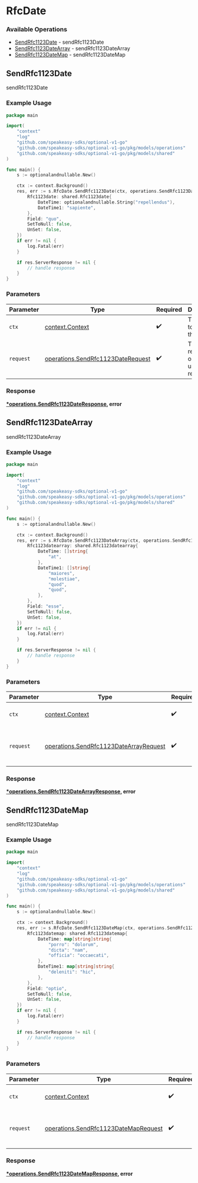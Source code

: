 # RfcDate

### Available Operations

* [SendRfc1123Date](#sendrfc1123date) - sendRfc1123Date
* [SendRfc1123DateArray](#sendrfc1123datearray) - sendRfc1123DateArray
* [SendRfc1123DateMap](#sendrfc1123datemap) - sendRfc1123DateMap

## SendRfc1123Date

sendRfc1123Date

### Example Usage

```go
package main

import(
	"context"
	"log"
	"github.com/speakeasy-sdks/optional-v1-go"
	"github.com/speakeasy-sdks/optional-v1-go/pkg/models/operations"
	"github.com/speakeasy-sdks/optional-v1-go/pkg/models/shared"
)

func main() {
    s := optionalandnullable.New()

    ctx := context.Background()
    res, err := s.RfcDate.SendRfc1123Date(ctx, operations.SendRfc1123DateRequest{
        Rfc1123date: shared.Rfc1123date{
            DateTime: optionalandnullable.String("repellendus"),
            DateTime1: "sapiente",
        },
        Field: "quo",
        SetToNull: false,
        UnSet: false,
    })
    if err != nil {
        log.Fatal(err)
    }

    if res.ServerResponse != nil {
        // handle response
    }
}
```

### Parameters

| Parameter                                                                              | Type                                                                                   | Required                                                                               | Description                                                                            |
| -------------------------------------------------------------------------------------- | -------------------------------------------------------------------------------------- | -------------------------------------------------------------------------------------- | -------------------------------------------------------------------------------------- |
| `ctx`                                                                                  | [context.Context](https://pkg.go.dev/context#Context)                                  | :heavy_check_mark:                                                                     | The context to use for the request.                                                    |
| `request`                                                                              | [operations.SendRfc1123DateRequest](../../models/operations/sendrfc1123daterequest.md) | :heavy_check_mark:                                                                     | The request object to use for the request.                                             |


### Response

**[*operations.SendRfc1123DateResponse](../../models/operations/sendrfc1123dateresponse.md), error**


## SendRfc1123DateArray

sendRfc1123DateArray

### Example Usage

```go
package main

import(
	"context"
	"log"
	"github.com/speakeasy-sdks/optional-v1-go"
	"github.com/speakeasy-sdks/optional-v1-go/pkg/models/operations"
	"github.com/speakeasy-sdks/optional-v1-go/pkg/models/shared"
)

func main() {
    s := optionalandnullable.New()

    ctx := context.Background()
    res, err := s.RfcDate.SendRfc1123DateArray(ctx, operations.SendRfc1123DateArrayRequest{
        Rfc1123datearray: shared.Rfc1123datearray{
            DateTime: []string{
                "at",
            },
            DateTime1: []string{
                "maiores",
                "molestiae",
                "quod",
                "quod",
            },
        },
        Field: "esse",
        SetToNull: false,
        UnSet: false,
    })
    if err != nil {
        log.Fatal(err)
    }

    if res.ServerResponse != nil {
        // handle response
    }
}
```

### Parameters

| Parameter                                                                                        | Type                                                                                             | Required                                                                                         | Description                                                                                      |
| ------------------------------------------------------------------------------------------------ | ------------------------------------------------------------------------------------------------ | ------------------------------------------------------------------------------------------------ | ------------------------------------------------------------------------------------------------ |
| `ctx`                                                                                            | [context.Context](https://pkg.go.dev/context#Context)                                            | :heavy_check_mark:                                                                               | The context to use for the request.                                                              |
| `request`                                                                                        | [operations.SendRfc1123DateArrayRequest](../../models/operations/sendrfc1123datearrayrequest.md) | :heavy_check_mark:                                                                               | The request object to use for the request.                                                       |


### Response

**[*operations.SendRfc1123DateArrayResponse](../../models/operations/sendrfc1123datearrayresponse.md), error**


## SendRfc1123DateMap

sendRfc1123DateMap

### Example Usage

```go
package main

import(
	"context"
	"log"
	"github.com/speakeasy-sdks/optional-v1-go"
	"github.com/speakeasy-sdks/optional-v1-go/pkg/models/operations"
	"github.com/speakeasy-sdks/optional-v1-go/pkg/models/shared"
)

func main() {
    s := optionalandnullable.New()

    ctx := context.Background()
    res, err := s.RfcDate.SendRfc1123DateMap(ctx, operations.SendRfc1123DateMapRequest{
        Rfc1123datemap: shared.Rfc1123datemap{
            DateTime: map[string]string{
                "porro": "dolorum",
                "dicta": "nam",
                "officia": "occaecati",
            },
            DateTime1: map[string]string{
                "deleniti": "hic",
            },
        },
        Field: "optio",
        SetToNull: false,
        UnSet: false,
    })
    if err != nil {
        log.Fatal(err)
    }

    if res.ServerResponse != nil {
        // handle response
    }
}
```

### Parameters

| Parameter                                                                                    | Type                                                                                         | Required                                                                                     | Description                                                                                  |
| -------------------------------------------------------------------------------------------- | -------------------------------------------------------------------------------------------- | -------------------------------------------------------------------------------------------- | -------------------------------------------------------------------------------------------- |
| `ctx`                                                                                        | [context.Context](https://pkg.go.dev/context#Context)                                        | :heavy_check_mark:                                                                           | The context to use for the request.                                                          |
| `request`                                                                                    | [operations.SendRfc1123DateMapRequest](../../models/operations/sendrfc1123datemaprequest.md) | :heavy_check_mark:                                                                           | The request object to use for the request.                                                   |


### Response

**[*operations.SendRfc1123DateMapResponse](../../models/operations/sendrfc1123datemapresponse.md), error**

